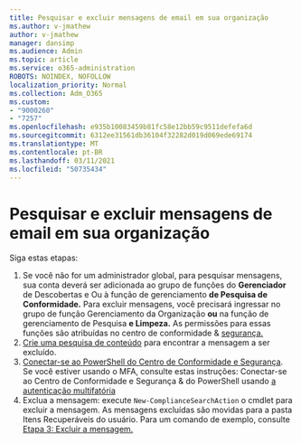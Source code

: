 ```yaml
---
title: Pesquisar e excluir mensagens de email em sua organização
ms.author: v-jmathew
author: v-jmathew
manager: dansimp
ms.audience: Admin
ms.topic: article
ms.service: o365-administration
ROBOTS: NOINDEX, NOFOLLOW
localization_priority: Normal
ms.collection: Adm_O365
ms.custom:
- "9000260"
- "7257"
ms.openlocfilehash: e935b10083459b81fc58e12bb59c9511defefa6d
ms.sourcegitcommit: 6312ee31561db36104f32282d019d069ede69174
ms.translationtype: MT
ms.contentlocale: pt-BR
ms.lasthandoff: 03/11/2021
ms.locfileid: "50735434"
---
```

# <a name="search-for-and-delete-email-messages-in-your-organization"></a>Pesquisar e excluir mensagens de email em sua organização

Siga estas etapas:

1. Se você não for um administrador global, para pesquisar mensagens, sua conta deverá ser adicionada ao grupo de funções do **Gerenciador** de Descobertas e Ou à função de gerenciamento **de Pesquisa de Conformidade.** Para excluir mensagens, você precisará ingressar no grupo de função Gerenciamento da Organização **ou** na função de gerenciamento de Pesquisa **e Limpeza.** As permissões para essas funções são atribuídas no centro de conformidade & [segurança.](https://protection.office.com)
2. [Crie uma pesquisa de conteúdo](https://docs.microsoft.com/office365/securitycompliance/content-search) para encontrar a mensagem a ser excluído.
3. [Conectar-se ao PowerShell do Centro de Conformidade e Segurança](https://docs.microsoft.com/powershell/exchange/office-365-scc/connect-to-scc-powershell/connect-to-scc-powershell). Se você estiver usando o MFA, consulte estas instruções: Conectar-se ao Centro de Conformidade e Segurança & do PowerShell usando [a autenticação multifatória](https://docs.microsoft.com/powershell/exchange/office-365-scc/connect-to-scc-powershell/mfa-connect-to-scc-powershell)
4. Exclua a mensagem: execute `New-ComplianceSearchAction` o cmdlet para excluir a mensagem. As mensagens excluídas são movidas para a pasta Itens Recuperáveis do usuário. Para um comando de exemplo, consulte [Etapa 3: Excluir a mensagem.](https://docs.microsoft.com/office365/securitycompliance/search-for-and-delete-messages-in-your-organization)
